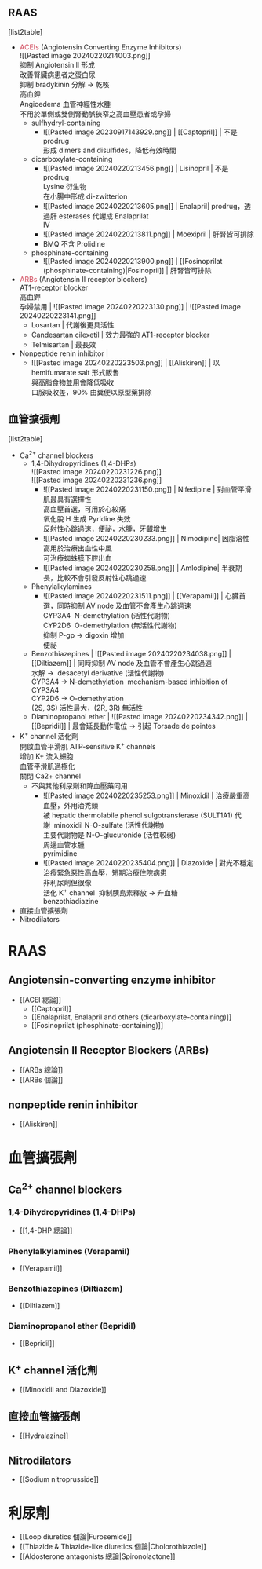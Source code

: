 ## RAAS
[list2table]
- <font color="#d04255">ACEIs</font> (Angiotensin Converting Enzyme Inhibitors)<br/> ![[Pasted image 20240220214003.png]] <br/>抑制 Angiotensin ll 形成 <br/>改善腎臟病患者之蛋白尿 <br/> 抑制 bradykinin 分解 $\rightarrow$ 乾咳 <br/>高血鉀 <br/>Angioedema 血管神經性水腫 <br/>不用於單側或雙側腎動脈狹窄之高血壓患者或孕婦
	- sulfhydryl-containing
		- ![[Pasted image 20230917143929.png]] |  [[Captopril]] | 不是 prodrug<br/>形成 dimers and disulfides，降低有效時間
	- dicarboxylate-containing
		- ![[Pasted image 20240220213456.png]] | Lisinopril | 不是 prodrug<br/>Lysine 衍生物 <br/>在小腸中形成 di-zwitterion
		- ![[Pasted image 20240220213605.png]] | Enalapril| prodrug，透過肝 esterases 代謝成 Enalaprilat <br/>IV
		- ![[Pasted image 20240220213811.png]] | Moexipril | 肝腎皆可排除
		- BMQ 不含 Prolidine
	- phosphinate-containing
		- ![[Pasted image 20240220213900.png]] |  [[Fosinoprilat (phosphinate-containing)|Fosinopril]] | 肝腎皆可排除
- <font color="#d04255">ARBs</font> (Angiotensin II receptor blockers)<br/>AT1-receptor blocker<br/>高血鉀 <br/>孕婦禁用 |  ![[Pasted image 20240220223130.png]] |  ![[Pasted image 20240220223141.png]] 
	- Losartan | 代謝後更具活性
	- Candesartan cilexetil | 效力最強的 AT1-receptor blocker
	- Telmisartan | 最長效 
- Nonpeptide renin inhibitor | 
	- ![[Pasted image 20240220223503.png]] |  [[Aliskiren]] | 以 hemifumarate salt 形式販售<br/>與高脂食物並用會降低吸收<br/> 口服吸收差，90% 由糞便以原型藥排除
## 血管擴張劑
[list2table]
- Ca<sup>2+</sup> channel blockers 
	- 1,4-Dihydropyridines (1,4-DHPs) <br/>![[Pasted image 20240220231226.png]]<br/>![[Pasted image 20240220231236.png]]<br/>
		- ![[Pasted image 20240220231150.png]] | Nifedipine | 對血管平滑肌最具有選擇性<br/>高血壓首選，可用於心絞痛<br/>氧化脫 H 生成 Pyridine 失效<br/>反射性心跳過速，便祕，水腫，牙齦增生
		- ![[Pasted image 20240220230233.png]] | Nimodipine| 因脂溶性高用於治療出血性中風<br/>可治療蜘蛛膜下腔出血
		- ![[Pasted image 20240220230258.png]] | Amlodipine| 半衰期長，比較不會引發反射性心跳過速
	- Phenylalkylamines
		- ![[Pasted image 20240220231511.png]] | [[Verapamil]] | 心臟首選，同時抑制 AV node 及血管不會產生心跳過速<br/>CYP3A4  N-demethylation (活性代謝物)<br/>CYP2D6  O-demethylation (無活性代謝物)<br/>抑制 P-gp $\rightarrow$ digoxin 增加<br/>便祕
	- Benzothiazepines | ![[Pasted image 20240220234038.png]] |  [[Diltiazem]] | 同時抑制 AV node 及血管不會產生心跳過速<br/>水解 $\rightarrow$  desacetyl derivative (活性代謝物)<br/>CYP3A4 $\rightarrow$ N-demethylation  mechanism-based inhibition of CYP3A4<br/>CYP2D6 $\rightarrow$ O-demethylation<br/>(2S, 3S) 活性最大，(2R, 3R) 無活性
	- Diaminopropanol ether | ![[Pasted image 20240220234342.png]] |  [[Bepridil]] | 最會延長動作電位 $\rightarrow$ 引起 Torsade de pointes
- K<sup>+</sup> channel 活化劑<br/>開啟血管平滑肌 ATP-sensitive K<sup>+</sup> channels<br/>增加 K+ 流入細胞<br/>血管平滑肌過極化<br/>關閉 Ca2+ channel
	- 不與其他利尿劑和降血壓藥同用
		- ![[Pasted image 20240220235253.png]] | Minoxidil | 治療嚴重高血壓，外用治禿頭<br/>被 hepatic thermolabile phenol sulgotransferase (SULT1A1) 代謝  minoxidil N-O-sulfate (活性代謝物)<br/>主要代謝物是 N-O-glucuronide (活性較弱)<br/>周邊血管水腫<br/>pyrimidine
		- ![[Pasted image 20240220235404.png]] | Diazoxide | 對光不穩定<br/>治療緊急惡性高血壓，短期治療住院病患<br/>非利尿劑但很像<br/>活化 K<sup>+</sup> channel  抑制胰島素釋放 $\rightarrow$ 升血糖<br/>benzothiadiazine
- 直接血管擴張劑
- Nitrodilators

# RAAS
## Angiotensin-converting enzyme inhibitor
- [[ACEI 總論]]
	- [[Captopril]]
	- [[Enalaprilat, Enalapril and others (dicarboxylate-containing)]]
	- [[Fosinoprilat (phosphinate-containing)]]
## Angiotensin II Receptor Blockers (ARBs)
- [[ARBs 總論]]
- [[ARBs 個論]]
## nonpeptide renin inhibitor
- [[Aliskiren]]
# 血管擴張劑
## Ca<sup>2+</sup> channel blockers 
### 1,4-Dihydropyridines (1,4-DHPs) 
- [[1,4-DHP 總論]]
### Phenylalkylamines (Verapamil) 
- [[Verapamil]]
### Benzothiazepines (Diltiazem) 
- [[Diltiazem]]
### Diaminopropanol ether (Bepridil)
- [[Bepridil]] 
## K<sup>+</sup> channel 活化劑
- [[Minoxidil and Diazoxide]]
## 直接血管擴張劑
- [[Hydralazine]]
## Nitrodilators
- [[Sodium nitroprusside]]
# 利尿劑
- [[Loop diuretics 個論|Furosemide]]
- [[Thiazide & Thiazide-like diuretics 個論|Cholorothiazole]] 
- [[Aldosterone antagonists 總論|Spironolactone]]